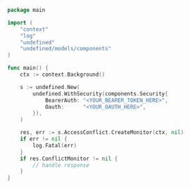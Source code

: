 <!-- Start SDK Example Usage [usage] -->
```go
package main

import (
	"context"
	"log"
	"undefined"
	"undefined/models/components"
)

func main() {
	ctx := context.Background()

	s := undefined.New(
		undefined.WithSecurity(components.Security{
			BearerAuth: "<YOUR_BEARER_TOKEN_HERE>",
			Oauth:      "<YOUR_OAUTH_HERE>",
		}),
	)

	res, err := s.AccessConflict.CreateMonitor(ctx, nil)
	if err != nil {
		log.Fatal(err)
	}
	if res.ConflictMonitor != nil {
		// handle response
	}
}

```
<!-- End SDK Example Usage [usage] -->